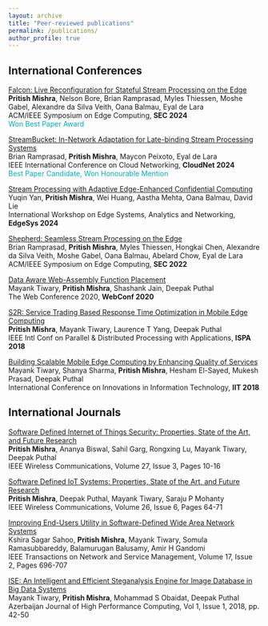 ```yaml
---
layout: archive
title: "Peer-reviewed publications"
permalink: /publications/
author_profile: true
---
```


## International Conferences

[Falcon: Live Reconfiguration for Stateful Stream Processing on the Edge](https://ieeexplore.ieee.org/abstract/document/10818090)   
**Pritish Mishra**, Nelson Bore, Brian Ramprasad, Myles Thiessen, Moshe Gabel, Alexandre da Silva Veith, Oana Balmau,
Eyal de Lara   
ACM/IEEE Symposium on Edge Computing, **SEC 2024**   
<span style="color:#00adb5">Won Best Paper Award</span>

[StreamBucket: In-Network Adaptation for Late-binding Stream Processing Systems](https://ieeexplore.ieee.org/abstract/document/10815795)  
Brian Ramprasad, **Pritish Mishra**, Maycon Peixoto, Eyal de Lara   
IEEE International Conference on Cloud Networking, **CloudNet 2024**  
<span style="color:#00adb5">Best Paper Candidate, Won Honourable Mention</span>

[Stream Processing with Adaptive Edge-Enhanced Confidential Computing](https://dl.acm.org/doi/abs/10.1145/3642968.3654819)  
Yuqin Yan, **Pritish Mishra**, Wei Huang, Aastha Mehta, Oana Balmau, David Lie  
International Workshop on Edge Systems, Analytics and Networking, **EdgeSys 2024**

[Shepherd: Seamless Stream Processing on the Edge](https://ieeexplore.ieee.org/abstract/document/9996623)  
Brian Ramprasad, **Pritish Mishra**, Myles Thiessen, Hongkai Chen, Alexandre da Silva Veith, Moshe Gabel, Oana Balmau,
Abelard Chow, Eyal de Lara  
ACM/IEEE Symposium on Edge Computing, **SEC 2022**

[Data Aware Web-Assembly Function Placement](https://dl.acm.org/doi/abs/10.1145/3366424.3382670)  
Mayank Tiwary, **Pritish Mishra**, Shashank Jain, Deepak Puthal  
The Web Conference 2020, **WebConf 2020**

[S2R: Service Trading Based Response Time Optimization in Mobile Edge Computing](https://ieeexplore.ieee.org/abstract/document/8672288)  
**Pritish Mishra**, Mayank Tiwary, Laurence T Yang, Deepak Puthal  
IEEE Intl Conf on Parallel & Distributed Processing with Applications, **ISPA 2018**

[Building Scalable Mobile Edge Computing by Enhancing Quality of Services](https://ieeexplore.ieee.org/abstract/document/8605955)  
Mayank Tiwary, Shanya Sharma, **Pritish Mishra**, Hesham El-Sayed, Mukesh Prasad, Deepak Puthal  
International Conference on Innovations in Information Technology, **IIT 2018**

## International Journals

[Software Defined Internet of Things Security: Properties, State of the Art, and Future Research](https://ieeexplore.ieee.org/abstract/document/9116081)  
**Pritish Mishra**, Ananya Biswal, Sahil Garg, Rongxing Lu, Mayank Tiwary, Deepak Puthal  
IEEE Wireless Communications, Volume 27, Issue 3, Pages 10-16

[Software Defined IoT Systems: Properties, State of the Art, and Future Research](https://ieeexplore.ieee.org/abstract/document/8938186)  
**Pritish Mishra**, Deepak Puthal, Mayank Tiwary, Saraju P Mohanty   
IEEE Wireless Communications, Volume 26, Issue 6, Pages 64-71

[Improving End-Users Utility in Software-Defined Wide Area Network Systems](https://ieeexplore.ieee.org/abstract/document/8903453)  
Kshira Sagar Sahoo, **Pritish Mishra**, Mayank Tiwary, Somula Ramasubbareddy, Balamurugan Balusamy, Amir H Gandomi  
IEEE Transactions on Network and Service Management, Volume 17, Issue 2, Pages 696-707

[ISE: An Intelligent and Efficient Steganalysis Engine for Image Database in Big Data Systems](https://azjhpc.org/issua1/paper3.pdf)  
Mayank Tiwary, **Pritish Mishra**, Mohammad S Obaidat, Deepak Puthal   
Azerbaijan Journal of High Performance Computing, Vol 1, Issue 1, 2018, pp. 42-50